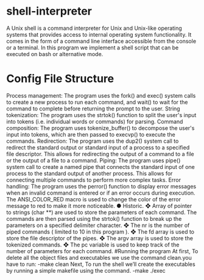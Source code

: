 # shell-interpreter
A Unix shell is a command interpreter for Unix and Unix-like operating systems that 
provides access to internal operating system functionality. 
It comes in the form of a command line interface accessible from the console or a terminal.
In this program we implement a shell script that can be executed on bash or alternative mode.
# Config File Structure
Process management: The program uses the fork() and exec() system calls to
create a new process to run each command, and wait() to wait for the command to
complete before returning the prompt to the user.
String tokenization: The program uses the strtok() function to split the user's
input into tokens (i.e. individual words or commands) for parsing.
Command composition: The program uses tokenize_buffer() to decompose the
user's input into tokens, which are then passed to execvp() to execute the
commands.
Redirection: The program uses the dup2() system call to redirect the standard
output or standard input of a process to a specified file descriptor. This allows for
redirecting the output of a command to a file or the output of a file to a command.
Piping: The program uses pipe() system call to create a named pipe that connects
the standard input of one process to the standard output of another process. This
allows for connecting multiple commands to perform more complex tasks.
Error handling: The program uses the perror() function to display error messages
when an invalid command is entered or if an error occurs during execution. The
ANSI_COLOR_RED macro is used to change the color of the error message to red
to make it more noticeable.
● Historic.
❖ Array of pointer to strings (char **) are used to store the parameters of each
command. The commands are then parsed using the strtok() function to break up
the parameters on a specified delimiter character.
❖ The nr is the number of piped commands ( limited to 10 in this program ).
❖ The fd array is used to store the file descriptor of the pipes.
❖ The argv array is used to store the tokenized commands.
❖ The pc variable is used to keep track of the number of parameters for each
command.
#Running the program
At first, To delete all the object files and executables we use the command
clean.you have to run: 
-make clean
Next, To run the shell we’ll create the executables by running a simple
makefile using the command. 
-make 
./exec

